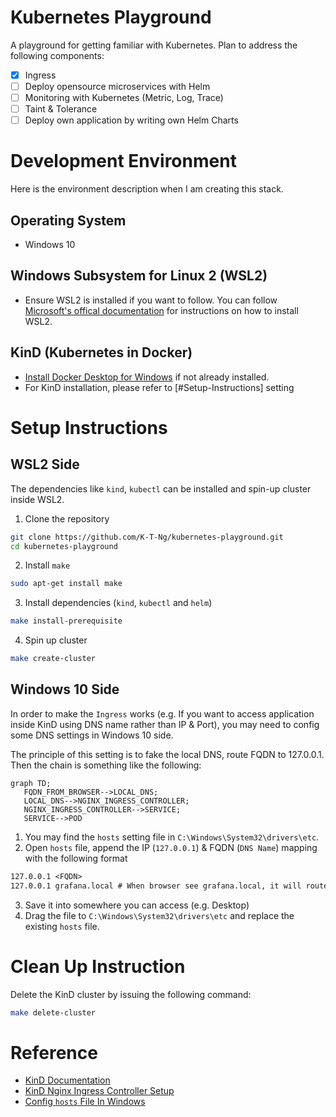 # Kubernetes Playground
A playground for getting familiar with Kubernetes. Plan to address the following components:
- [x] Ingress
- [ ] Deploy opensource microservices with Helm
- [ ] Monitoring with Kubernetes (Metric, Log, Trace)
- [ ] Taint & Tolerance
- [ ] Deploy own application by writing own Helm Charts

# Development Environment
Here is the environment description when I am creating this stack.
## Operating System
* Windows 10

## Windows Subsystem for Linux 2 (WSL2)
* Ensure WSL2 is installed if you want to follow. You can follow [Microsoft's offical documentation](https://learn.microsoft.com/en-us/windows/wsl/install) for instructions on how to install WSL2.

## KinD (Kubernetes in Docker)
* [Install Docker Desktop for Windows](https://docs.docker.com/desktop/install/windows-install/) if not already installed.
* For KinD installation, please refer to [#Setup-Instructions] setting

# Setup Instructions
## WSL2 Side
The dependencies like `kind`, `kubectl` can be installed and spin-up cluster inside WSL2.
1. Clone the repository
```bash
git clone https://github.com/K-T-Ng/kubernetes-playground.git
cd kubernetes-playground
```
2. Install `make`
```bash
sudo apt-get install make
```
3. Install dependencies (`kind`, `kubectl` and `helm`)
```sh
make install-prerequisite
```
4. Spin up cluster
```sh
make create-cluster
```

## Windows 10 Side
In order to make the `Ingress` works (e.g. If you want to access application inside KinD using DNS name rather than IP & Port), you may need to config some DNS settings in Windows 10 side.

The principle of this setting is to fake the local DNS, route FQDN to 127.0.0.1. Then the chain is something like the following:
```mermaid
graph TD;
   FQDN_FROM_BROWSER-->LOCAL_DNS;
   LOCAL_DNS-->NGINX_INGRESS_CONTROLLER;
   NGINX_INGRESS_CONTROLLER-->SERVICE;
   SERVICE-->POD
```

1. You may find the `hosts` setting file in `C:\Windows\System32\drivers\etc`.
2. Open `hosts` file, append the IP (`127.0.0.1`) & FQDN (`DNS Name`) mapping with the following format
```txt
127.0.0.1 <FQDN>
127.0.0.1 grafana.local # When browser see grafana.local, it will route to 127.0.0.1
```
3. Save it into somewhere you can access (e.g. Desktop)
4. Drag the file to `C:\Windows\System32\drivers\etc` and replace the existing `hosts` file.

# Clean Up Instruction
Delete the KinD cluster by issuing the following command:
```sh
make delete-cluster
```

# Reference
- [KinD Documentation](https://kind.sigs.k8s.io/)
- [KinD Nginx Ingress Controller Setup](https://kind.sigs.k8s.io/docs/user/ingress/#ingress-nginx)
- [Config `hosts` File In Windows](https://blog.gtwang.org/windows/windows-linux-hosts-file-configuration/)
